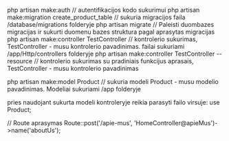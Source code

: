 php artisan make:auth // autentifikacijos kodo sukurimui
php artisan make:migration create_product_table // sukuria migracijos faila /database/migrations folderyje
php artisan migrate // Paleisti duombazes migracijas ir sukurti duomenu bazes struktura pagal aprasytas migracijas
php artisan make:controller TestController // kontrolerio sukurimas, TestController - musu kontrolerio pavadinimas.
failai sukuriami /app/Http/controllers folderyje
php artisan make:controller TestController --resource // kontrolerio sukurimas su pradiniais funkcijus aprasais, TestController - musu kontrolerio pavadinimas

php artisan make:model Product // sukuria modeli Product - musu modelio pavadinimas. Modeliai sukuriami /app folderyje

pries naudojant sukurta modeli kontroleryje reikia parasyti failo virsuje: use Product;


// Route aprasymas
Route::post('/apie-mus', 'HomeController@apieMus')->name('aboutUs');
